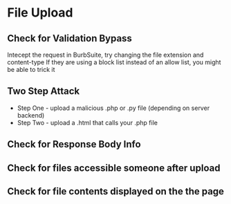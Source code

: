 # File Upload

## Check for Validation Bypass
Intecept the request in BurbSuite, try changing the file extension and content-type
If they are using a block list instead of an allow list, you might be able to trick it

## Two Step Attack
* Step One - upload a malicious .php or .py file (depending on server backend)
* Step Two - upload a .html that calls your .php file

## Check for Response Body Info

## Check for files accessible someone after upload

## Check for file contents displayed on the the page